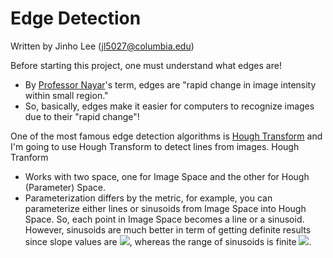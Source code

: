 # Edge Detection

Written by Jinho Lee (jl5027@columbia.edu)

Before starting this project, one must understand what edges are!
- By [Professor Nayar](http://www.cs.columbia.edu/~nayar/)'s term, edges are "rapid change in image intensity within small region."
- So, basically, edges make it easier for computers to recognize images due to their "rapid change"!

One of the most famous edge detection algorithms is [Hough Transform](https://en.wikipedia.org/wiki/Hough_transform) and I'm going to use Hough Transform to detect lines from images.
Hough Tranform
- Works with two space, one for Image Space and the other for Hough (Parameter) Space.
- Parameterization differs by the metric, for example, you can parameterize either lines or sinusoids from Image Space into Hough Space. So, each point in Image Space becomes a line or a sinusoid. However, sinusoids are much better in term of getting definite results since slope values are <img src="https://latex.codecogs.com/gif.latex?-\inf\leq m\leq\inf">, whereas the range of sinusoids is finite <img src="https://latex.codecogs.com/gif.latex?0\leq\theta\leq\pi">. 
